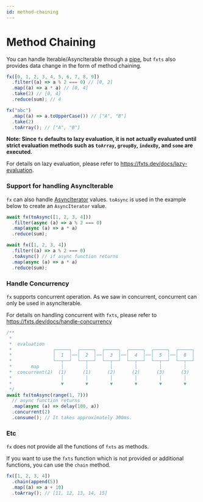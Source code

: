 ```yaml
---
id: method-chaining
---
```


# Method Chaining

You can handle Iterable/AsyncIterable through a [pipe](https://fxts.dev/docs/pipe), but `fxts` also provides data change in the form of method chaining.

```ts
fx([0, 1, 2, 3, 4, 5, 6, 7, 8, 9])
  .filter((a) => a % 2 === 0) // [0, 2]
  .map((a) => a * a) // [0, 4]
  .take(2) // [0, 4]
  .reduce(sum); // 4

fx("abc")
  .map((a) => a.toUpperCase()) // ["A", "B"]
  .take(2)
  .toArray(); // ["A", "B"]
```

**Note: Since `fx` defaults to lazy evaluation, it is not actually evaluated until strict evaluation methods such as `toArray`, `groupBy`, `indexBy`, and `some` are executed.**

For details on lazy evaluation, please refer to https://fxts.dev/docs/lazy-evaluation.

### Support for handling AsyncIterable

`fx` can also handle [AsyncIterator](https://developer.mozilla.org/en-US/docs/Web/JavaScript/Reference/Global_Objects/AsyncIterator) values. `toAsync` is used in the example below to create an `AsyncIterator` value.

```ts
await fx(toAsync([1, 2, 3, 4]))
  .filter(async (a) => a % 2 === 0)
  .map(async (a) => a * a)
  .reduce(sum);

await fx([1, 2, 3, 4])
  .filter((a) => a % 2 === 0)
  .toAsync() // if async function returns
  .map(async (a) => a * a)
  .reduce(sum);
```

### Handle Concurrency

`fx` supports concurrent operation. As we saw in concurrent, concurrent can only be used in asyncIterable.

For details on handling concurrent with `fxts`, please refer to https://fxts.dev/docs/handle-concurrency

```ts
/**
 *
 *  evaluation
 *               ┌─────┐  ┌─────┐  ┌─────┐  ┌─────┐  ┌─────┐  ┌─────┐
 *               │  1  │──│  2  │──│  3  │──│  4  │──│  5  │──│  6  │
 *               └──┬──┘  └──┬──┘  └──┬──┘  └──┬──┘  └──┬──┘  └──┬──┘
 *       map        │        │        │        │        │        │
 *  concurrent(2)  (1)      (1)      (2)      (2)      (3)      (3)
 *                  │        │        │        │        │        │
 *                  ▼        ▼        ▼        ▼        ▼        ▼
 */
await fx(toAsync(range(1, 7)))
  // async function returns
  .map(async (a) => delay(100, a))
  .concurrent(2)
  .consume(); // It takes approximately 300ms.
```

### Etc

`fx` does not provide all the functions of `fxts` as methods.

If you want to use the `fxts` function which is not provided or additional functions, you can use the `chain` method.

```ts
fx([1, 2, 3, 4])
  .chain(append(5))
  .map((a) => a + 10)
  .toArray(); // [11, 12, 13, 14, 15]
```
